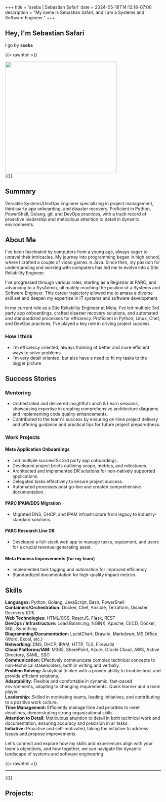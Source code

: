 +++
title = 'ssebs | Sebastian Safari'
date = 2024-05-18T14:12:18-07:00
description = "My name is Sebastian Safari, and I am a Systems and Software Engineer."
+++



## Hey, I'm Sebastian Safari
I go by **ssebs**

{{< rawhtml >}}
<div>  <img class="rounded-full" src="img/me_wedding.jpg" width="360px" /> </div>
{{</ rawhtml >}}


## Summary

Versatile Systems/DevOps Engineer specializing in project management, third-party app onboarding, and disaster recovery. Proficient in Python, PowerShell, Golang, git, and DevOps practices, with a track record of proactive leadership and meticulous attention to detail in dynamic environments.


## About Me

I've been fascinated by computers from a young age, always eager to unravel their intricacies. My journey into programming began in high school, where I crafted a couple of video games in Java. Since then, my passion for understanding and working with computers has led me to evolve into a Site Reliability Engineer.

I've progressed through various roles, starting as a Registrar at PARC, and advancing to a SysAdmin, ultimately reaching the position of a Systems and Software Engineer. This career trajectory allowed me to amass a diverse skill set and deepen my expertise in IT systems and software development.

In my current role as a Site Reliability Engineer at Meta, I've led multiple 3rd party app onboardings, crafted disaster recovery solutions, and automated and standardized processes for efficiency. Proficient in Python, Linux, Chef, and DevOps practices, I've played a key role in driving project success.

### How I think 
- I'm efficiency oriented, always thinking of better and more efficient ways to solve problems.
- I'm very detail oriented, but also have a need to fit my tasks to the bigger picture


## Success Stories

### Mentoring
- Orchestrated and delivered insightful Lunch & Learn sessions, showcasing expertise in creating comprehensive architecture diagrams and implementing code quality enhancements.
- Contributed to the team's success by ensuring on-time project delivery and offering guidance and practical tips for future project preparedness.

### Work Projects
#### Meta Application Onboardings
- Led multiple successful 3rd party app onboardings.
- Developed project briefs outlining scope, metrics, and milestones.
- Architected and implemented DR solutions for non-natively supported applications.
- Delegated tasks effectively to ensure project success.
- Automated processes post go-live and created comprehensive documentation.

#### PARC IPAM/DDS Migration
- Migrated DNS, DHCP, and IPAM infrastructure from legacy to industry-standard solutions.

#### PARC Research Line DB
- Developed a full-stack web app to manage tasks, equipment, and users for a crucial revenue-generating asset.

#### Meta Process Improvements (for my team)
- Implemented task tagging and automation for improved efficiency.
- Standardized documentation for high-quality impact metrics.


## Skills

**Languages:** Python, Golang, JavaScript, Bash, PowerShell  
**Containers/Orchestration:** Docker, Chef, Ansible, Terraform, Disaster Recovery (DR)  
**Web Technologies:** HTML/CSS, ReactJS, Flask, REST  
**DevOps / Infrastructure:** Load Balancing, NGINX, Apache, CI/CD, Docker, SQL, Syncthing  
**Diagramming/Documentation:** LucidChart, Draw.io, Markdown, MS Office (Word, Excel, etc.)  
**Networking:** DNS, DHCP, IPAM, HTTP, TLS, Firewalld  
**Cloud Platforms/IAM:** M365, SharePoint, Azure, Oracle Cloud, AWS, Active Directory, SAML, SSO  
**Communication:** Effectively communicate complex technical concepts to non-technical stakeholders, both in writing and verbally.  
**Problem Solving:** Analytical thinker with a proven ability to troubleshoot and provide efficient solutions.  
**Adaptability:** Flexible and comfortable in dynamic, fast-paced environments, adapting to changing requirements. Quick learner and a team player.  
**Leadership:** Skilled in motivating teams, leading initiatives, and contributing to a positive work culture.  
**Time Management:** Efficiently manage time and priorities to meet deadlines, demonstrating strong organizational skills.  
**Attention to Detail:** Meticulous attention to detail in both technical work and documentation, ensuring accuracy and precision in all tasks.  
**Initiative:** Proactive and self-motivated, taking the initiative to address issues and propose improvements.

Let's connect and explore how my skills and experiences align with your team's objectives, and how together, we can navigate the dynamic landscape of systems and software engineering.


{{< rawhtml >}}
<hr/>
{{</ rawhtml >}}

<!-- 
{{< blueSection >}}
### Background
I've been fascinated by computers from a young age, always eager to unravel their intricacies. My journey into programming began in high school, where I crafted a couple of video games in Java. Since then, my passion for understanding and working with computers has led me to evolve into a Site Reliability Engineer.

I've progressed through various roles, starting as a Registrar at PARC, and advancing to a SysAdmin, ultimately reaching the position of a Systems and Software Engineer. This career trajectory allowed me to amass a diverse skill set and deepen my expertise in IT systems and software development.

{{</ blueSection >}}
{{< spacer 16>}}
{{< blueSection >}}

### What I've done
I've led multiple 3rd party app onboardings in my SRE role at Meta, crafted disaster recovery solutions, and automated and standardized processes for efficiency. Proficient in Python, Linux, Chef, and DevOps practices, I've played a key role in driving project success.

{{</ blueSection >}}
{{< spacer 16>}}
{{< blueSection >}}

### What's next
Let's connect and explore how my skills and experiences align with your team's objectives, and how together, we can navigate the dynamic landscape of systems and software engineering.

{{</ blueSection >}}
{{< spacer 16>}} -->

## Projects: